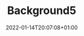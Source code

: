 ---
title: "Background5"
date: 2022-01-14T20:07:08+01:00
draft: false
imageLocation: ""
imageDescription: ""
imageAltDescription: ""
imageUserName: "https://unsplash.com/@davidmarcu"
imageFullName: "David Marcu"
imageUrl: "https://images.unsplash.com/photo-1471506615109-4796c8a72928?ixlib=rb-4.0.3&ixid=M3wxMjA3fDB8MHxwaG90by1wYWdlfHx8fGVufDB8fHx8fA%3D%3D&auto=format&fit=crop&w=2374&q=80"
imageSize: "4158x2762"
imageOrigin: "https://unsplash.com/photos/nTKgN5f3nGo"

---
